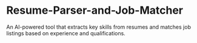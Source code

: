 # Resume-Parser-and-Job-Matcher
An AI-powered tool that extracts key skills from resumes and matches job listings based on experience and qualifications.
